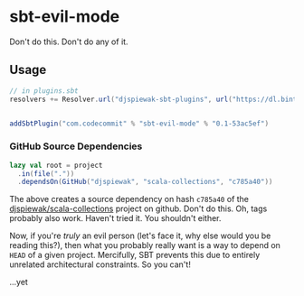 # sbt-evil-mode

Don't do this. Don't do any of it.

## Usage

```sbt
// in plugins.sbt
resolvers += Resolver.url("djspiewak-sbt-plugins", url("https://dl.bintray.com/djspiewak/sbt-plugins"))(Resolver.ivyStylePatterns)


addSbtPlugin("com.codecommit" % "sbt-evil-mode" % "0.1-53ac5ef")
```

### GitHub Source Dependencies

```sbt
lazy val root = project
  .in(file("."))
  .dependsOn(GitHub("djspiewak", "scala-collections", "c785a40"))
```

The above creates a source dependency on hash `c785a40` of the [djspiewak/scala-collections](https://github.com/djspiewak/scala-collections) project on github. Don't do this. Oh, tags probably also work. Haven't tried it. You shouldn't either.

Now, if you're *truly* an evil person (let's face it, why else would you be reading this?), then what you probably really want is a way to depend on `HEAD` of a given project. Mercifully, SBT prevents this due to entirely unrelated architectural constraints. So you can't!

...yet

